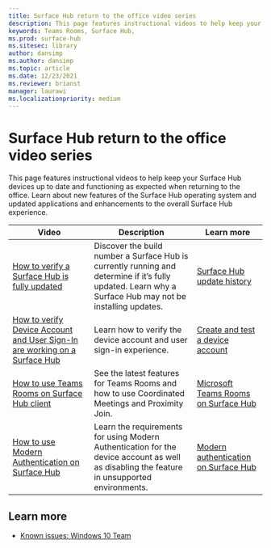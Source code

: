 ```yaml
---
title: Surface Hub return to the office video series
description: This page features instructional videos to help keep your Surface Hub devices up to date and functioning as expected
keywords: Teams Rooms, Surface Hub, 
ms.prod: surface-hub
ms.sitesec: library
author: dansimp
ms.author: dansimp
ms.topic: article
ms.date: 12/23/2021
ms.reviewer: brianst
manager: laurawi
ms.localizationpriority: medium
---
```


# Surface Hub return to the office video series

This page features instructional videos to help keep your Surface Hub devices up to date and functioning as expected when returning to the office.  Learn about new features of the Surface Hub operating system and updated applications and enhancements to the overall Surface Hub experience.

| Video                 | Description                                                                            | Learn more |
| --------------------- | -------------------------------------------------------------------------------------- | -----------|
| [How to verify a Surface Hub is fully updated](https://youtu.be/rxL5cUS_3TA)                                 | Discover the build number a Surface Hub is currently running and determine if it’s fully updated. Learn why a Surface Hub may not be installing updates. | [Surface Hub update history](surface-hub-update-history.md)                                                          |                                                                                                                                     |
| [How to verify Device Account and User Sign-In are working on a Surface Hub](https://youtu.be/GDACltfrIdA)   | Learn how to verify the device account and user sign-in experience.                                                                                      | [Create and test a device account](create-and-test-a-device-account-surface-hub.md) |
| [How to use Teams Rooms on Surface Hub client](https://youtu.be/1NzbvPkBC-s)                                 | See the latest features for Teams Rooms and how to use Coordinated Meetings and Proximity Join.                                                          | [Microsoft Teams Rooms on Surface Hub](surface-hub-teams-rooms.md)                                                   |
| [How to use Modern Authentication on Surface Hub](https://youtu.be/6d2WAs9bC0o)                              | Learn the requirements for using Modern Authentication for the device account as well as disabling the feature in unsupported environments.              | [Modern authentication on Surface Hub](surface-hub-modern-auth.md)                                                   |

## Learn more

- [Known issues: Windows 10 Team](windows-10-team-known-issues.md)
